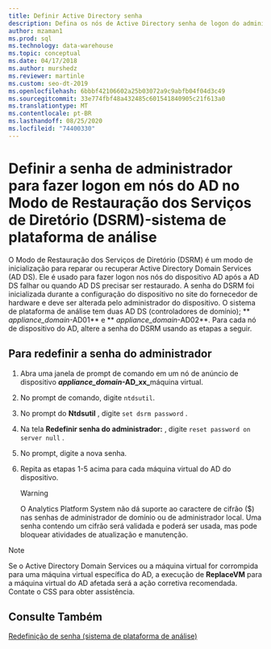 ```yaml
---
title: Definir Active Directory senha
description: Defina os nós de Active Directory senha de logon do administrador em Modo de Restauração dos Serviços de Diretório no sistema de plataforma de análise (APS).
author: mzaman1
ms.prod: sql
ms.technology: data-warehouse
ms.topic: conceptual
ms.date: 04/17/2018
ms.author: murshedz
ms.reviewer: martinle
ms.custom: seo-dt-2019
ms.openlocfilehash: 6bbbf42106602a25b03072a9c9abfb04f04d3c49
ms.sourcegitcommit: 33e774fbf48a432485c601541840905c21f613a0
ms.translationtype: MT
ms.contentlocale: pt-BR
ms.lasthandoff: 08/25/2020
ms.locfileid: "74400330"
---
```

# <a name="set-admin-password-for-logging-on-to-ad-nodes-in-directory-services-restore-mode-dsrm---analytics-platform-system"></a>Definir a senha de administrador para fazer logon em nós do AD no Modo de Restauração dos Serviços de Diretório (DSRM)-sistema de plataforma de análise
O Modo de Restauração dos Serviços de Diretório (DSRM) é um modo de inicialização para reparar ou recuperar Active Directory Domain Services (AD DS). Ele é usado para fazer logon nos nós do dispositivo AD após a AD DS falhar ou quando AD DS precisar ser restaurado. A senha do DSRM foi inicializada durante a configuração do dispositivo no site do fornecedor de hardware e deve ser alterada pelo administrador do dispositivo. O sistema de plataforma de análise tem duas AD DS (controladores de domínio); ** _appliance_domain_-AD01** e ** _appliance_domain_-AD02**. Para cada nó de dispositivo do AD, altere a senha do DSRM usando as etapas a seguir.  
  
## <a name="to-reset-the-administrator-password"></a><a name="HowToDSRM"></a>Para redefinir a senha do administrador  
  
1.  Abra uma janela de prompt de comando em um nó de anúncio de dispositivo <strong> _appliance_domain_-AD_xx_</strong>máquina virtual.  
  
2.  No prompt de comando, digite `ntdsutil`.  
  
3.  No prompt do **Ntdsutil** , digite `set dsrm password` .  
  
4.  Na tela **Redefinir senha do administrador:** , digite `reset password on server null` .  
  
5.  No prompt, digite a nova senha.  
  
6.  Repita as etapas 1-5 acima para cada máquina virtual do AD do dispositivo.  
  
    > [!WARNING]  
    > O Analytics Platform System não dá suporte ao caractere de cifrão ($) nas senhas de administrador de domínio ou de administrador local. Uma senha contendo um cifrão será validada e poderá ser usada, mas pode bloquear atividades de atualização e manutenção.  
  
> [!NOTE]  
> Se o Active Directory Domain Services ou a máquina virtual for corrompida para uma máquina virtual específica do AD, a execução de **ReplaceVM** para a máquina virtual do AD afetada será a ação corretiva recomendada. Contate o CSS para obter assistência.  
  
## <a name="see-also"></a>Consulte Também  
[Redefinição de senha &#40;sistema de plataforma de análise&#41;](password-reset.md)  
  
